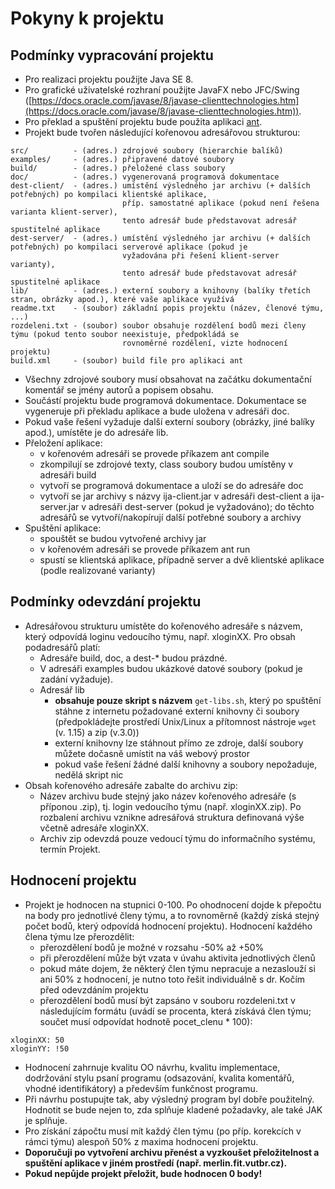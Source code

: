 # Pokyny k projektu

## Podmínky vypracování projektu

* Pro realizaci projektu použijte Java SE 8.
* Pro grafické uživatelské rozhraní použijte JavaFX nebo JFC/Swing ([https://docs.oracle.com/javase/8/javase-clienttechnologies.htm](https://docs.oracle.com/javase/8/javase-clienttechnologies.htm)).
* Pro překlad a spuštění projektu bude použita aplikaci [ant](http://ant.apache.org/).
* Projekt bude tvořen následující kořenovou adresářovou strukturou:
```
src/          - (adres.) zdrojové soubory (hierarchie balíků)
examples/     - (adres.) připravené datové soubory
build/        - (adres.) přeložené class soubory
doc/          - (adres.) vygenerovaná programová dokumentace
dest-client/  - (adres.) umístění výsledného jar archivu (+ dalších potřebných) po kompilaci klientské aplikace, 
                         příp. samostatné aplikace (pokud není řešena varianta klient-server), 
                         tento adresář bude představovat adresář spustitelné aplikace
dest-server/  - (adres.) umístění výsledného jar archivu (+ dalších potřebných) po kompilaci serverové aplikace (pokud je 
                         vyžadována při řešení klient-server varianty),
                         tento adresář bude představovat adresář spustitelné aplikace
lib/          - (adres.) externí soubory a knihovny (balíky třetích stran, obrázky apod.), které vaše aplikace využívá
readme.txt    - (soubor) základní popis projektu (název, členové týmu, ...)
rozdeleni.txt - (soubor) soubor obsahuje rozdělení bodů mezi členy týmu (pokud tento soubor neexistuje, předpokládá se 
                         rovnoměrné rozdělení, vizte hodnocení projektu)
build.xml     - (soubor) build file pro aplikaci ant
```
* Všechny zdrojové soubory musí obsahovat na začátku dokumentační komentář se jmény autorů a popisem obsahu.
* Součástí projektu bude programová dokumentace. Dokumentace se vygeneruje při překladu aplikace a bude uložena v adresáři doc.
* Pokud vaše řešení vyžaduje další externí soubory (obrázky, jiné balíky apod.), umístěte je do adresáře lib.
* Přeložení aplikace:
  * v kořenovém adresáři se provede příkazem ant compile
  * zkompilují se zdrojové texty, class soubory budou umístěny v adresáři build
  * vytvoří se programová dokumentace a uloží se do adresáře doc
  * vytvoří se jar archivy s názvy ija-client.jar v adresáři dest-client a ija-server.jar v adresáři dest-server (pokud je vyžadováno); do těchto adresářů se vytvoří/nakopírují další potřebné soubory a archivy
* Spuštění aplikace:
  * spouštět se budou vytvořené archivy jar
  * v kořenovém adresáři se provede příkazem ant run
  * spustí se klientská aplikace, případně server a dvě klientské aplikace (podle realizované varianty)
  
## Podmínky odevzdání projektu

* Adresářovou strukturu umístěte do kořenového adresáře s názvem, který odpovídá loginu vedoucího týmu, např. xloginXX. Pro obsah podadresářů platí:
  * Adresáře build, doc, a dest-* budou prázdné.
  * V adresáři examples budou ukázkové datové soubory (pokud je zadání vyžaduje).
  * Adresář lib
    * __obsahuje pouze skript s názvem__ `get-libs.sh`, který po spuštění stáhne z internetu požadované externí knihovny či soubory (předpokládejte prostředí Unix/Linux a přítomnost nástroje `wget` (v. 1.15) a zip (v.3.0))
    * externí knihovny lze stáhnout přímo ze zdroje, další soubory můžete dočasně umístit na váš webový prostor
    * pokud vaše řešení žádné další knihovny a soubory nepožaduje, nedělá skript nic
* Obsah kořenového adresáře zabalte do archivu zip:
  * Název archivu bude stejný jako název kořenového adresáře (s příponou .zip), tj. login vedoucího týmu (např. xloginXX.zip). Po rozbalení archivu vznikne adresářová struktura definovaná výše včetně adresáře xloginXX.
  * Archiv zip odevzdá pouze vedoucí týmu do informačního systému, termín Projekt.

## Hodnocení projektu

* Projekt je hodnocen na stupnici 0-100. Po ohodnocení dojde k přepočtu na body pro jednotlivé členy týmu, a to rovnoměrně (každý získá stejný počet bodů, který odpovídá hodnocení projektu). Hodnocení každého člena týmu lze přerozdělit:
  * přerozdělení bodů je možné v rozsahu -50% až +50%
  * při přerozdělení může být vzata v úvahu aktivita jednotlivých členů
  * pokud máte dojem, že některý člen týmu nepracuje a nezaslouží si ani 50% z hodnocení, je nutno toto řešit individuálně s dr. Kočím před odevzdáním projektu
  * přerozdělení bodů musí být zapsáno v souboru rozdeleni.txt v následujícím formátu (uvádí se procenta, která získává člen týmu; součet musí odpovídat hodnotě pocet_clenu * 100): 
 ```
 xloginXX: 50
 xloginYY: !50
 ```
* Hodnocení zahrnuje kvalitu OO návrhu, kvalitu implementace, dodržování stylu psaní programu (odsazování, kvalita komentářů, vhodné identifikátory) a především funkčnost programu.
* Při návrhu postupujte tak, aby výsledný program byl dobře použitelný. Hodnotit se bude nejen to, zda splňuje kladené požadavky, ale také JAK je splňuje.
* Pro získání zápočtu musí mít každý člen týmu (po příp. korekcích v rámci týmu) alespoň 50% z maxima hodnocení projektu.
* __Doporučuji po vytvoření archivu přenést a vyzkoušet přeložitelnost a spuštění aplikace v jiném prostředí (např. merlin.fit.vutbr.cz).__
* __Pokud nepůjde projekt přeložit, bude hodnocen 0 body!__

